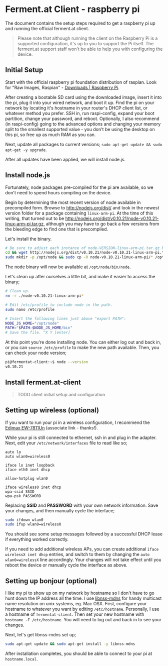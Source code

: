 # Ferment.at Client - raspberry pi

The document contains the setup steps required to get a raspberry pi up and running the official ferment.at client.

> Please note that although running the client on the Raspberry Pi is a supported configuration, it's up to you to support the Pi itself. The ferment.at support staff won't be able to help you with configuring the device.

## Initial Setup

Start with the official raspberry pi foundation distribution of raspian. Look for "Raw Images, Raspian" - [Downloads | Raspberry Pi](http://www.raspberrypi.org/downloads).

After creating a bootable SD card using the downloaded image, insert it into the pi, plug it into your wired network, and boot it up. Find the pi on your network by locating it's hostname in your router's DHCP client list, or whatever method you prefer. SSH in, run raspi-config, expand your boot partition, change your password, and reboot. Optionally, I also recommend (in raspi-config) going to the advanced options and changing your memory split to the smallest supported value - you don't be using the desktop on this pi, so free up as much RAM as you can.

Next, update all packages to current versions; `sudo apt-get update && sudo apt-get -y upgrade`.

After all updates have been applied, we will install node.js.

## Install node.js

Fortunately, node packages pre-compiled for the pi are available, so we don't need to spend hours compiling on the device.

Begin by determining the most recent version of node available in precompiled form. Browse to http://nodejs.org/dist/ and look in the newest version folder for a package containing `linux-arm-pi`. At the time of this writing, that turned out to be http://nodejs.org/dist/v0.10.21/node-v0.10.21-linux-arm-pi.tar.gz, although you may have to go back a few versions from the bleeding edge to find one that is precompiled.

Let's install the binary.

```sh
# Be sure to adjust each instance of node-VERSION-linux-arm-pi.tar.gz below.
cd && wget http://nodejs.org/dist/v0.10.21/node-v0.10.21-linux-arm-pi.tar.gz && tar xzf node-v0.10.21-linux-arm-pi.tar.gz
sudo mkdir -p /opt/node && sudo cp -R node-v0.10.21-linux-arm-pi/* /opt/node
```

The node binary will now be available at `/opt/node/bin/node`.

Let's clean up after ourselves a little bit, and make it easier to access the binary;

```sh
# Clean up.
rm -r ./node-v0.10.21-linux-arm-pi*

# Edit /etc/profile to include node in the path.
sudo nano /etc/profile

# Insert the following lines just above "export PATH":
NODE_JS_HOME="/opt/node"
PATH="$PATH:$NODE_JS_HOME/bin"
# Save the file. ^X Y [enter]
```

At this point you're done installing node. You can either log out and back in, or you can `source /etc/profile` to make the new path available. Then, you can check your node version;

```sh
pi@fermentat-client:~$ node --version
v0.10.21
```

## Install ferment.at-client

> TODO client initial setup and configuration

## Setting up wireless (optional)

If you want to run your pi in a wireless configuration, I recommend the [Edimax EW-7811Un](http://www.amazon.com/gp/product/B003MTTJOY/ref=as_li_ss_tl?ie=UTF8&camp=1789&creative=390957&creativeASIN=B003MTTJOY&linkCode=as2&tag=seebreco-20) (associate link - thanks!).

While your pi is still connected to ethernet, ssh in and plug in the adapter. Next, edit your `/etc/network/interfaces` file to read like so;

    auto lo
    auto wlan0=wireless0

    iface lo inet loopback
    iface eth0 inet dhcp

    allow-hotplug wlan0

    iface wireless0 inet dhcp
    wpa-ssid SSID
    wpa-psk PASSWORD

Replacing **SSID** and **PASSWORD** with your own network information. Save your changes, and then manually cycle the interface;

```sh
sudo ifdown wlan0
sudo ifup wlan0=wireless0
```

You should see some setup messages followed by a successful DHCP lease if everything worked correctly.

If you need to add additional wireless APs, you can create additional `iface wirelessX inet dhcp` entries, and switch to them by changing the `auto wlan0=wirelessX` line accordingly. Your changes will not take effect until you reboot the device or manually cycle the interface as above.

## Setting up bonjour (optional)

I like my pi to show up on my network by hostname so I don't have to go hunt down the IP address all the time. I use [libnss-mdns](http://packages.debian.org/wheezy/i386/libnss-mdns) for handy multicast name resolution on unix systems, eg. Mac OSX. First, configure your hostname to whatever you want by editing `/etc/hostname`. Personally, I use a hostname of `fermentat-client`. Then set your new hostname with `hostname -F /etc/hostname`. You will need to log out and back in to see your changes.

Next, let's get libnss-mdns set up;

```sh
sudo apt-get update && sudo apt-get install -y libnss-mdns
```

After installation completes, you should be able to connect to your pi at `hostname.local`.
